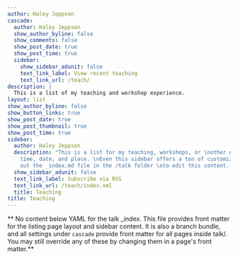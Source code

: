 ```yaml
---
author: Haley Jeppson
cascade:
  author: Haley Jeppson
  show_author_byline: false
  show_comments: false
  show_post_date: true
  show_post_time: true
  sidebar:
    show_sidebar_adunit: false
    text_link_label: View recent teaching
    text_link_url: /teach/
description: |
  This is a list of my teaching and workshop experience.
layout: list
show_author_byline: false
show_button_links: true
show_post_date: true
show_post_thumbnail: true
show_post_time: true
sidebar:
  author: Haley Jeppson
  description: "This is a list for my teaching, workshops, or \nother events with a
    time, date, and place. \nEven this sidebar offers a ton of customizations.\n\nCheck
    out the _index.md file in the /talk folder \nto edit this content. \n"
  show_sidebar_adunit: false
  text_link_label: Subscribe via RSS
  text_link_url: /teach/index.xml
  title: Teaching
title: Teaching
---
```


** No content below YAML for the talk _index. This file provides front matter for the listing page layout and sidebar content. It is also a branch bundle, and all settings under `cascade` provide front matter for all pages inside talk/. You may still override any of these by changing them in a page's front matter.**
